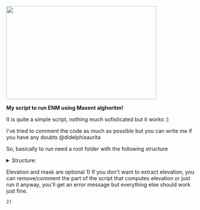 <img src="https://user-images.githubusercontent.com/52681915/117520421-7b0b2480-af7e-11eb-8456-9dd8280120f0.png" width="400" height="250">



**My script to run ENM using Maxent alghoritm!**

It is quite a simple script, nothing much sofisticated but it works :)

I've tried to comment the code as much as possible but you can write me if you have any doubts @didelphisaurita 

So, basically to run need a root folder with the following structure

<details><summary>Structure:</summary>
    <pre>

```console

├── Data
│   ├── elev
│   │   └── elevation.tif
│   ├── masks
│   │   ├── calibration_area_shape.dbf
│   │   ├── calibration_area_shape.dbf
│   │   ├── calibration_area_shape.prj
│   │   ├── calibration_area_shape.shp
│   │   ├── calibration_area_shape.shx
│   ├── raster
│   │   ├── current
│   │   │   ├── BIO01.tif
│   │   ├── RCP26
│   │   │   ├── BIO01.tif
│   │   ├── RCP45
│   │   │   ├── BIO01.tif
│   │   ├── RCP60
│   │   │   ├── BIO01.tif
│   │   └── RCP85
│   │   │   ├── BIO01.tif
│   └── records
│       ├── records_lhq
│       │   ├── Records Akodon cursor.csv
│       │   ├── Records Akodon montensis.csv

```
 </pre>
   </details>
   
Elevation and mask are optional
    1)  If you don't want to extract elevation, you can remove/comment the part of the script that computes elevation or just run it anyway, you'll get an error message but everything else should work just fine.
    
    
    2)  

